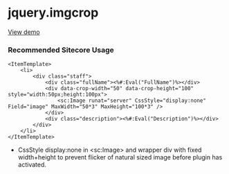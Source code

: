 jquery.imgcrop
==============
[View demo](https://rawgit.com/simon-thorpe/jquery.imgcrop/master/example/example.html)

### Recommended Sitecore Usage
```
<ItemTemplate>
	<li>
		<div class="staff">
			<div class="fullName"><%#:Eval("FullName")%></div>
			<div data-crop-width="50" data-crop-height="100" style="width:50px;height:100px">
				<sc:Image runat="server" CssStyle="display:none" Field="image" MaxWidth="50*3" MaxHeight="100*3" />
			</div>
			<div class="description"><%#:Eval("Description")%></div>
		</div>
	</li>
</ItemTemplate>
```
- CssStyle display:none in &lt;sc:Image&gt; and wrapper div with fixed width+height to prevent flicker of natural sized image before plugin has activated.
